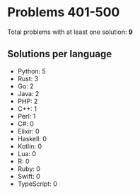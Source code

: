 # Problems 401-500

Total problems with at least one solution: **9**

## Solutions per language

- Python: 5
- Rust: 3
- Go: 2
- Java: 2
- PHP: 2
- C++: 1
- Perl: 1
- C#: 0
- Elixir: 0
- Haskell: 0
- Kotlin: 0
- Lua: 0
- R: 0
- Ruby: 0
- Swift: 0
- TypeScript: 0
